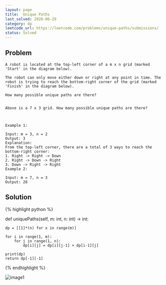 ```yaml
---
layout: page
title:  Unique Paths
last_solved: 2020-06-29
category: dp
leetcode_url: https://leetcode.com/problems/unique-paths/submissions/
status: Solved
---
```


Problem
-------

```
A robot is located at the top-left corner of a m x n grid (marked 'Start' in the diagram below).

The robot can only move either down or right at any point in time. The robot is trying to reach the bottom-right corner of the grid (marked 'Finish' in the diagram below).

How many possible unique paths are there?


Above is a 7 x 3 grid. How many possible unique paths are there?

 

Example 1:

Input: m = 3, n = 2
Output: 3
Explanation:
From the top-left corner, there are a total of 3 ways to reach the bottom-right corner:
1. Right -> Right -> Down
2. Right -> Down -> Right
3. Down -> Right -> Right
Example 2:

Input: m = 7, n = 3
Output: 28

```

Solution
----------

{% highlight python %}

def uniquePaths(self, m: int, n: int) -> int:
    
    dp = [[1]*(n) for x in range(m)]
    
    for i in range(1, m):
        for j in range(1, n):
            dp[i][j] = dp[i][j-1] + dp[i-1][j]
    
    print(dp)
    return dp[-1][-1]

{% endhighlight %}


![image1]()